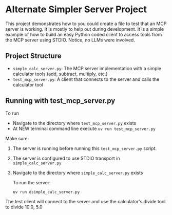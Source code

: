 # Alternate Simpler Server Project

This project demonstrates how to you could create a file to test that an MCP server is working. It is mostly to help out during development. It is a simple example of how to build an easy Python coded client to access tools
from the MCP server using STDIO. Notice, no LLMs were involved.

## Project Structure

- `simple_calc_server.py`: The MCP server implementation with a simple calculator tools (add, subtract, multiply, etc.)
- `test_mcp_server.py`: A client that connects to the server and calls the calculator tool

## Running with test_mcp_server.py

To run

- Navigate to the directory where `test_mcp_server.py` exists
- At NEW terminal command line execute `uv run test_mcp_server.py`

Make sure:

1. The server is running before running this `test_mcp_server.py` script.
2. The server is configured to use STDIO transport in `simple_calc_server.py`
3. Navigate to the directory where `simple_calc_server.py` exists

   To run the server:

   ```bash
   uv run dsimple_calc_server.py
   ```

The test client will connect to the server and use the calculator's divide tool to divide 10.0, 5.0
